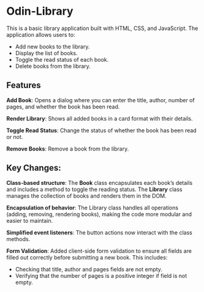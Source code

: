 # Odin-Library

This is a basic library application built with HTML, CSS, and JavaScript. The application allows users to:

-  Add new books to the library.
-  Display the list of books.
-  Toggle the read status of each book.
-  Delete books from the library.

## Features

**Add Book**: Opens a dialog where you can enter the title, author, number of pages, and whether the book has been read.

**Render Library**: Shows all added books in a card format with their details.

**Toggle Read Status**: Change the status of whether the book has been read or not.

**Remove Books**: Remove a book from the library.

## Key Changes:

**Class-based structure**: The **Book** class encapsulates each book’s details and includes a method to toggle the reading status. The **Library** class manages the collection of books and renders them in the DOM.

**Encapsulation of behavior**: The Library class handles all operations (adding, removing, rendering books), making the code more modular and easier to maintain.

**Simplified event listeners**: The button actions now interact with the class methods.

**Form Validation**: Added client-side form validation to ensure all fields are filled out correctly before submitting a new book. This includes:

-  Checking that title, author and pages fields are not empty.
-  Verifying that the number of pages is a positive integer if field is not empty.
